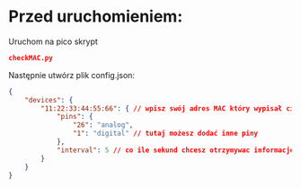 # Przed uruchomieniem:
Uruchom na pico skrypt
```json
checkMAC.py
```

Następnie utwórz plik config.json:
```json
{
    "devices": {
        "11:22:33:44:55:66": { // wpisz swój adres MAC który wypisał ci skrypt checkMAC.py na pico
            "pins": {
                "26": "analog",
                "1": "digital" // tutaj możesz dodać inne piny
            },
            "interval": 5 // co ile sekund chcesz otrzymywac informacje z pico (czujników)
        }
    }
}

```

